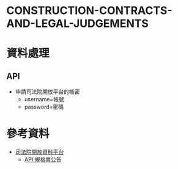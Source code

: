 # CONSTRUCTION-CONTRACTS-AND-LEGAL-JUDGEMENTS
# 資料處理
## API
- 申請司法院開放平台的帳密
  - username=帳號
  - password=密碼
# 參考資料
- [司法院開放資料平台](https://opendata.judicial.gov.tw/)
  - [API 規格書公告](https://opendata.judicial.gov.tw/news/detail?newsId=3035)
